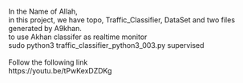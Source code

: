 <br>
In the Name of Allah,
<br>
in this project, we have topo, Traffic_Classifier, DataSet and two files generated by A9khan.
<br>
to use Akhan classifer as realtime monitor
<br>
sudo python3 traffic_classifier_python3_003.py supervised
<br>
<br>
Follow the following link <br>
https://youtu.be/tPwKexDZDKg
